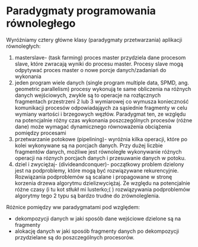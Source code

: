 # Paradygmaty programowania równoległego

Wyróżniamy cztery główne klasy (paradygmaty przetwarzania) aplikacji równoległych:

1. masterslave- (task farming) proces master przydziela dane procesom slave, które zwracają wyniki do procesu master. Procesy slave mogą odpytywać proces master o nowe porcje danych/zadaniań do wykonania
2. jeden program wiele danych (single program multiple data, SPMD, ang. geometric parallelism) procesy wykonują te same obliczenia na różnych danych wejściowych, zwykle są to operacje na rozłącznych fragmentach przestrzeni 2 lub 3 wymiarowej co wymusza konieczność komunikacji procesów odpowiadająych za sąsiednie fragmenty w celu wymiany wartości i brzegowych węzłów. Paradygmat ten, ze względu na potencjalnie różny czas wykonania poszczególnych procesów (różne dane) może wymagać dynamicznego równoważenia obciążenia pomiędzy procesami
3. przetwarzanie potokowe (pipelining)- wyróżnia kilka operacji, które po kolei wykonywane są na porcjach danych. Przy dużej liczbie fragmentów danych, możliwe jest równoległe wykonywanie różnych operacji na róznych porcjach danych i przesuwanie danych w potoku.
4. dziel i zwyciężaj- (divideandconquer)- początkowy problem dzielony jest na podproblemy, które mogą być rozwiązywane rekurencyjnie. Rozwiązania podproblemów są scalane i propagowane w stronę korzenia drzewa algorytmu dzielizwyciężaj. Ze względu na potencjalnie różne czasy (i tu kot stłukł mi lusterko;( ) rozwiązywania podproblemów algorytmy tego 2 typu są bardzo trudne do zrównoleglenia.

Różnice pomiędzy ww paradygmatami pod względem:

* dekompozycji danych w jaki sposób dane wejściowe dzielone są na fragmenty
* alokację danych w jaki sposób fragmenty danych po dekompozycji przydzielane są do poszczególnych procesorów.